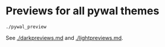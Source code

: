 # Previews for all pywal themes 

```
./pywal_preview
```

See [./darkpreviews.md](./darkpreviews.md)
and [./lightpreviews.md](./lightpreviews.md).
